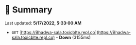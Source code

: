 # 📖 Summary
Last updated: **5/17/2022, 5:33:00 AM**

- `GET` [https://Bhadwa-sala.toxicblte.repl.co](https://Bhadwa-sala.toxicblte.repl.co) - **Down** (3155ms)
